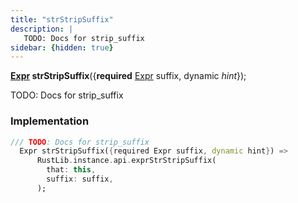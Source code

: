 ```yaml
---
title: "strStripSuffix"
description: |
   TODO: Docs for strip_suffix
sidebar: {hidden: true}
---
```

<span class="dart-code"><strong>[Expr] strStripSuffix</strong>({<span class="nobr"><strong>required</strong> [Expr] suffix</span>, <span class="nobr">dynamic <i>hint</i></span>});</span>

 TODO: Docs for strip_suffix
### Implementation
```dart
/// TODO: Docs for strip_suffix
  Expr strStripSuffix({required Expr suffix, dynamic hint}) =>
      RustLib.instance.api.exprStrStripSuffix(
        that: this,
        suffix: suffix,
      );
```

[Expr]: /reference/classes/expr
